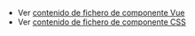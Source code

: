  - Ver [contenido de fichero de componente Vue](./zlayouthorizontalrow.vue)
 - Ver [contenido de fichero de componente CSS](./zlayouthorizontalrow.css)

